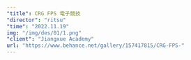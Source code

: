 ```yaml
---
"title": CRG FPS 電子競技
"director": "ritsu"
"time": "2022.11.19"
img: "/img/des/01/1.png"
"client": "Jiangxue Academy"
url: "https://www.behance.net/gallery/157417815/CRG-FPS-"
---
```


